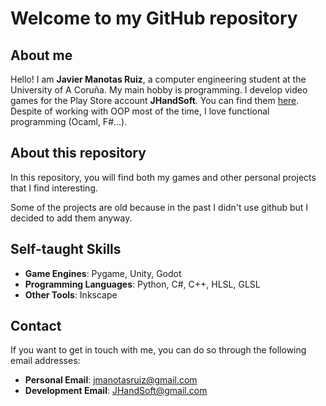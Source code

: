 # Welcome to my GitHub repository

## About me

Hello! I am **Javier Manotas Ruiz**, a computer engineering student at the University of A Coruña.
My main hobby is programming.
I develop video games for the Play Store account **JHandSoft**. You can find them [here](https://play.google.com/store/search?q=JHandSoft&c=apps&hl=es).
Despite of working with OOP most of the time, I love functional programming (Ocaml, F#...).

## About this repository

In this repository, you will find both my games and other personal projects that I find interesting.

Some of the projects are old because in the past I didn't use github but I decided to add them anyway.

## Self-taught Skills

- **Game Engines**: Pygame, Unity, Godot
- **Programming Languages**: Python, C#, C++, HLSL, GLSL
- **Other Tools**: Inkscape

## Contact

If you want to get in touch with me, you can do so through the following email addresses:

- **Personal Email**: jmanotasruiz@gmail.com
- **Development Email**: JHandSoft@gmail.com
